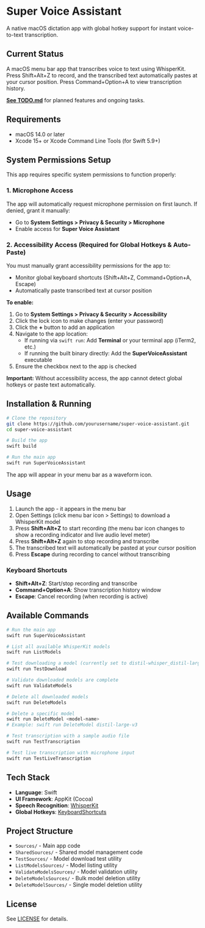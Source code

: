 # Super Voice Assistant

A native macOS dictation app with global hotkey support for instant voice-to-text transcription.

## Current Status

A macOS menu bar app that transcribes voice to text using WhisperKit. Press Shift+Alt+Z to record, and the transcribed text automatically pastes at your cursor position. Press Command+Option+A to view transcription history.

**[See TODO.md](TODO.md)** for planned features and ongoing tasks.

## Requirements

- macOS 14.0 or later
- Xcode 15+ or Xcode Command Line Tools (for Swift 5.9+)

## System Permissions Setup

This app requires specific system permissions to function properly:

### 1. Microphone Access
The app will automatically request microphone permission on first launch. If denied, grant it manually:
- Go to **System Settings > Privacy & Security > Microphone**
- Enable access for **Super Voice Assistant**

### 2. Accessibility Access (Required for Global Hotkeys & Auto-Paste)
You must manually grant accessibility permissions for the app to:
- Monitor global keyboard shortcuts (Shift+Alt+Z, Command+Option+A, Escape)
- Automatically paste transcribed text at cursor position

**To enable:**
1. Go to **System Settings > Privacy & Security > Accessibility**
2. Click the lock icon to make changes (enter your password)
3. Click the **+** button to add an application
4. Navigate to the app location:
   - If running via `swift run`: Add **Terminal** or your terminal app (iTerm2, etc.)
   - If running the built binary directly: Add the **SuperVoiceAssistant** executable
5. Ensure the checkbox next to the app is checked

**Important:** Without accessibility access, the app cannot detect global hotkeys or paste text automatically.

## Installation & Running

```bash
# Clone the repository
git clone https://github.com/yourusername/super-voice-assistant.git
cd super-voice-assistant

# Build the app
swift build

# Run the main app
swift run SuperVoiceAssistant
```

The app will appear in your menu bar as a waveform icon.

## Usage

1. Launch the app - it appears in the menu bar
2. Open Settings (click menu bar icon > Settings) to download a WhisperKit model
3. Press **Shift+Alt+Z** to start recording (the menu bar icon changes to show a recording indicator and live audio level meter)
4. Press **Shift+Alt+Z** again to stop recording and transcribe
5. The transcribed text will automatically be pasted at your cursor position
6. Press **Escape** during recording to cancel without transcribing

### Keyboard Shortcuts

- **Shift+Alt+Z**: Start/stop recording and transcribe
- **Command+Option+A**: Show transcription history window
- **Escape**: Cancel recording (when recording is active)

## Available Commands

```bash
# Run the main app
swift run SuperVoiceAssistant

# List all available WhisperKit models
swift run ListModels

# Test downloading a model (currently set to distil-whisper_distil-large-v3)
swift run TestDownload

# Validate downloaded models are complete
swift run ValidateModels

# Delete all downloaded models
swift run DeleteModels

# Delete a specific model
swift run DeleteModel <model-name>
# Example: swift run DeleteModel distil-large-v3

# Test transcription with a sample audio file
swift run TestTranscription

# Test live transcription with microphone input
swift run TestLiveTranscription
```


## Tech Stack

- **Language**: Swift
- **UI Framework**: AppKit (Cocoa)
- **Speech Recognition**: [WhisperKit](https://github.com/argmaxinc/WhisperKit)
- **Global Hotkeys**: [KeyboardShortcuts](https://github.com/sindresorhus/KeyboardShortcuts)

## Project Structure

- `Sources/` - Main app code
- `SharedSources/` - Shared model management code
- `TestSources/` - Model download test utility
- `ListModelsSources/` - Model listing utility
- `ValidateModelsSources/` - Model validation utility
- `DeleteModelsSources/` - Bulk model deletion utility
- `DeleteModelSources/` - Single model deletion utility

## License

See [LICENSE](LICENSE) for details.